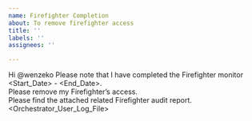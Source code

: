 ```yaml
---
name: Firefighter Completion
about: To remove firefighter access
title: ''
labels: ''
assignees: ''

---
```


Hi @wenzeko
Please note that I have completed the Firefighter monitor <Start_Date> - <End_Date>.\
Please remove my Firefighter’s access.\
Please find the attached related Firefighter audit report.\
<Orchestrator_User_Log_File>
